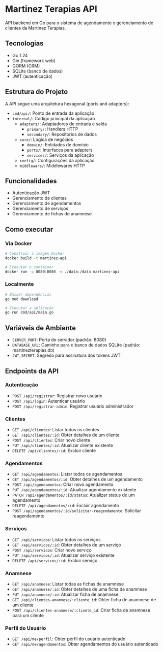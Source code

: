 # Martinez Terapias API

API backend em Go para o sistema de agendamento e gerenciamento de clientes da Martinez Terapias.

## Tecnologias

- Go 1.24
- Gin (framework web)
- GORM (ORM)
- SQLite (banco de dados)
- JWT (autenticação)

## Estrutura do Projeto

A API segue uma arquitetura hexagonal (ports and adapters):

- `cmd/api/`: Ponto de entrada da aplicação
- `internal/`: Código principal da aplicação
  - `adapters/`: Adaptadores de entrada e saída
    - `primary/`: Handlers HTTP
    - `secondary/`: Repositórios de dados
  - `core/`: Lógica de negócios
    - `domain/`: Entidades de domínio
    - `ports/`: Interfaces para adapters
    - `services/`: Serviços da aplicação
  - `config/`: Configurações da aplicação
  - `middleware/`: Middlewares HTTP

## Funcionalidades

- Autenticação JWT
- Gerenciamento de clientes
- Gerenciamento de agendamentos
- Gerenciamento de serviços
- Gerenciamento de fichas de anamnese


## Como executar

### Via Docker

```bash
# Construir a imagem Docker
docker build -t martinez-api .

# Executar o container
docker run -p 8080:8080 -v ./data:/data martinez-api
```

### Localmente

```bash
# Baixar dependências
go mod download

# Executar a aplicação
go run cmd/api/main.go
```

## Variáveis de Ambiente

- `SERVER_PORT`: Porta do servidor (padrão: 8080)
- `DATABASE_URL`: Caminho para o banco de dados SQLite (padrão: martinezterapias.db)
- `JWT_SECRET`: Segredo para assinatura dos tokens JWT


## Endpoints da API

### Autenticação
- `POST /api/registrar`: Registrar novo usuário
- `POST /api/login`: Autenticar usuário
- `POST /api/registrar-admin`: Registrar usuário administrador

### Clientes
- `GET /api/clientes`: Listar todos os clientes
- `GET /api/clientes/:id`: Obter detalhes de um cliente
- `POST /api/clientes`: Criar novo cliente
- `PUT /api/clientes/:id`: Atualizar cliente existente
- `DELETE /api/clientes/:id`: Excluir cliente

### Agendamentos
- `GET /api/agendamentos`: Listar todos os agendamentos
- `GET /api/agendamentos/:id`: Obter detalhes de um agendamento
- `POST /api/agendamentos`: Criar novo agendamento
- `PUT /api/agendamentos/:id`: Atualizar agendamento existente
- `PATCH /api/agendamentos/:id/status`: Atualizar status de um agendamento
- `DELETE /api/agendamentos/:id`: Excluir agendamento
- `POST /api/agendamentos/:id/solicitar-reagendamento`: Solicitar reagendamento

### Serviços
- `GET /api/servicos`: Listar todos os serviços
- `GET /api/servicos/:id`: Obter detalhes de um serviço
- `POST /api/servicos`: Criar novo serviço
- `PUT /api/servicos/:id`: Atualizar serviço existente
- `DELETE /api/servicos/:id`: Excluir serviço

### Anamnese
- `GET /api/anamnese`: Listar todas as fichas de anamnese
- `GET /api/anamnese/:id`: Obter detalhes de uma ficha de anamnese
- `PUT /api/anamnese/:id`: Atualizar ficha de anamnese
- `GET /api/clientes-anamnese/:cliente_id`: Obter ficha de anamnese de um cliente
- `POST /api/clientes-anamnese/:cliente_id`: Criar ficha de anamnese para um cliente

### Perfil do Usuário
- `GET /api/me/perfil`: Obter perfil do usuário autenticado
- `GET /api/me/agendamentos`: Obter agendamentos do usuário autenticado

